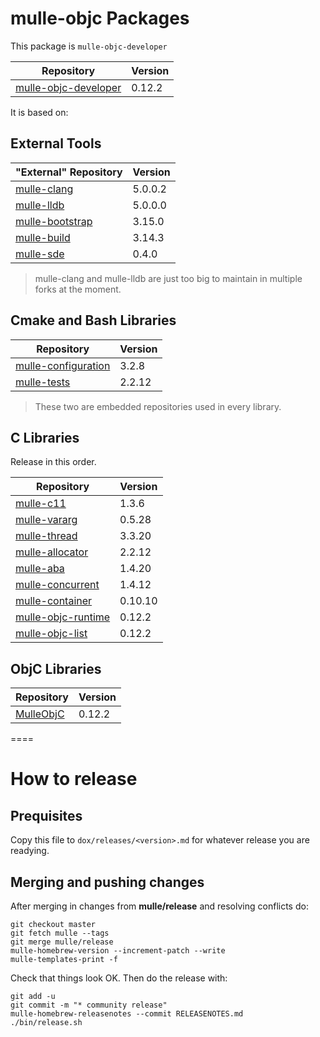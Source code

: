 # mulle-objc Packages

This package is `mulle-objc-developer`

Repository                                                                 | Version
---------------------------------------------------------------------------|---------
[mulle-objc-developer](https://github.com/mulle-objc/mulle-objc-developer) | 0.12.2

It is based on:


## External Tools


"External" Repository                                             | Version
------------------------------------------------------------------|---------
[mulle-clang](https://github.com/codeon-gmbh/mulle-clang)         | 5.0.0.2
[mulle-lldb](https://github.com/codeon-gmbh/mulle-lldb)           | 5.0.0.0
[mulle-bootstrap](https://github.com/mulle-nat/mulle-bootstrap)   | 3.15.0
[mulle-build](https://github.com/mulle-nat/mulle-build)           | 3.14.3
[mulle-sde](https://github.com/mulle-nat/mulle-sde)               | 0.4.0


> mulle-clang and mulle-lldb are just too big to
> maintain in multiple forks at the moment.


## Cmake and Bash Libraries

Repository                                                               | Version
-------------------------------------------------------------------------|---------
[mulle-configuration](https://github.com/mulle-objc/mulle-configuration) | 3.2.8
[mulle-tests](https://github.com/mulle-objc/mulle-tests)                 | 2.2.12

> These two are embedded repositories used in every library.


## C Libraries

Release in this order.

Repository                                                             | Version
-----------------------------------------------------------------------|--------
[mulle-c11](https://github.com/mulle-objc/mulle-c11)                   | 1.3.6
[mulle-vararg](https://github.com/mulle-objc/mulle-vararg)             | 0.5.28
[mulle-thread](https://github.com/mulle-objc/mulle-thread)             | 3.3.20
[mulle-allocator](https://github.com/mulle-objc/mulle-allocator)       | 2.2.12
[mulle-aba](https://github.com/mulle-objc/mulle-aba)                   | 1.4.20
[mulle-concurrent](https://github.com/mulle-objc/mulle-concurrent)     | 1.4.12
[mulle-container](https://github.com/mulle-objc/mulle-container)       | 0.10.10
[mulle-objc-runtime](https://github.com/mulle-objc/mulle-objc-runtime) | 0.12.2
[mulle-objc-list](https://github.com/mulle-objc/mulle-objc-list)       | 0.12.2

<!--
[mulle-utf](https://github.com/mulle-objc/mulle-utf)                   | x.x.x
[mulle-buffer](https://github.com/mulle-objc/mulle-buffer)             | x.x.x
[mulle-sprintf](https://github.com/mulle-objc/mulle-sprintf)           | x.x.x
-->

## ObjC Libraries

Repository                                                                 | Version
---------------------------------------------------------------------------|---------
[MulleObjC](https://github.com/mulle-objc/MulleObjC)                       | 0.12.2


====

# How to release

## Prequisites

Copy this file to `dox/releases/<version>.md` for whatever release you are
readying.

## Merging and pushing changes

After merging in changes from **mulle/release** and resolving conflicts do:

```
git checkout master
git fetch mulle --tags
git merge mulle/release
mulle-homebrew-version --increment-patch --write
mulle-templates-print -f
```

Check that things look OK. Then do the release with:

```
git add -u
git commit -m "* community release"
mulle-homebrew-releasenotes --commit RELEASENOTES.md
./bin/release.sh
```



